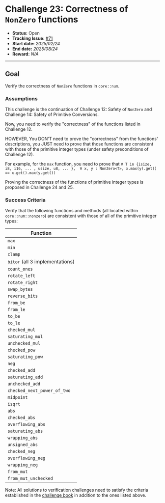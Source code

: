 # Challenge 23: Correctness of `NonZero` functions

- **Status:** Open
- **Tracking Issue:** [#71](https://github.com/model-checking/verify-rust-std/issues/71)
- **Start date:** *2025/02/24*
- **End date:** *2025/08/24*
- **Reward:** *N/A*

-------------------

## Goal

Verify the correctness of `NonZero` functions in `core::num`.

### Assumptions

This challenge is the continuation of Challenge 12: Safety of `NonZero` and Challenge 14: Safety of Primitive Conversions.

Now, you need to verify the "correctness" of the functions listed in Challenge 12.

HOWEVER, You DON'T need to prove the "correctness" from the functions' descriptions, you JUST need to prove that those functions are consistent with those of 
the primitive integer types (under safety preconditions of Challenge 12).

For example, for the `max` function, you need to prove that 
`∀ T in {isize, i8, i16, ... , usize, u8, ... },  ∀ x, y : NonZero<T>, x.max(y).get() == x.get().max(y.get())`

Proving the correctness of the functions of primitive integer types is proposed in Challenge 24 and 25.

### Success Criteria

Verify that the following functions and methods (all located within `core::num::nonzero`) are consistent with those of all of the primitive integer types:

| Function |
|--------- |
|  `max`   |
|  `min`   |
|  `clamp`   |
|  `bitor`  (all 3 implementations) |
|  `count_ones`   |
|  `rotate_left`   |
|  `rotate_right`   |
|  `swap_bytes`   |
|  `reverse_bits`   |
|  `from_be`   |
|  `from_le`   |
|  `to_be`   |
|  `to_le`   |
|  `checked_mul`   |
|  `saturating_mul`   |
|  `unchecked_mul`   |
|  `checked_pow`   |
|  `saturating_pow`   |
|  `neg`   |
|  `checked_add`   |
|  `saturating_add`   |
|  `unchecked_add`   |
|  `checked_next_power_of_two`   |
|  `midpoint`   |
|  `isqrt`   |
|  `abs`   |
|  `checked_abs`   |
|  `overflowing_abs`   |
|  `saturating_abs`   |
|  `wrapping_abs`   |
|  `unsigned_abs`   |
|  `checked_neg`   |
|  `overflowing_neg`   |
|  `wrapping_neg` |
|  `from_mut`   |
|  `from_mut_unchecked` |


Note: All solutions to verification challenges need to satisfy the criteria established in the [challenge book](../general-rules.md)
in addition to the ones listed above.
